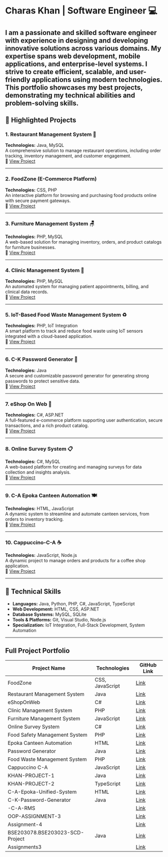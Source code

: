 # **Charas Khan | Software Engineer 💻**  
I am a passionate and skilled software engineer with experience in designing and developing innovative solutions across various domains. My expertise spans web development, mobile applications, and enterprise-level systems. I strive to create efficient, scalable, and user-friendly applications using modern technologies. This portfolio showcases my best projects, demonstrating my technical abilities and problem-solving skills.
---

## 🔑 **Highlighted Projects**  

### **1. Restaurant Management System 🍴**  
**Technologies:** Java, MySQL  
A comprehensive solution to manage restaurant operations, including order tracking, inventory management, and customer engagement.  
🔗 [View Project](https://github.com/charaskhan/Restaurant-Management-System)  

---

### **2. FoodZone (E-Commerce Platform)**  
**Technologies:** CSS, PHP  
An interactive platform for browsing and purchasing food products online with secure payment gateways.  
🔗 [View Project](https://github.com/charaskhan/FoodZone)  

---

### **3. Furniture Management System 🪑**  
**Technologies:** PHP, MySQL  
A web-based solution for managing inventory, orders, and product catalogs for furniture businesses.  
🔗 [View Project](https://github.com/charaskhan/Furniture-Management-System)  

---

### **4. Clinic Management System 🏥**  
**Technologies:** PHP, MySQL  
An automated system for managing patient appointments, billing, and clinical data records.  
🔗 [View Project](https://github.com/charaskhan/Clinic-Management-System)  

---

### **5. IoT-Based Food Waste Management System ♻️**  
**Technologies:** PHP, IoT Integration  
A smart platform to track and reduce food waste using IoT sensors integrated with a cloud-based application.  
🔗 [View Project](https://github.com/charaskhan/Food-waste-management-system-main)  

---

### **6. C-K Password Generator 🔐**  
**Technologies:** Java  
A secure and customizable password generator for generating strong passwords to protect sensitive data.  
🔗 [View Project](https://github.com/charaskhan/C-K-Password-Generator)  

---

### **7. eShop On Web 🛒**  
**Technologies:** C#, ASP.NET  
A full-featured e-commerce platform supporting user authentication, secure transactions, and a rich product catalog.  
🔗 [View Project](https://github.com/charaskhan/eShopOnWeb-main)  

---

### **8. Online Survey System 📋**  
**Technologies:** C#, MySQL  
A web-based platform for creating and managing surveys for data collection and insights analysis.  
🔗 [View Project](https://github.com/charaskhan/Online-Survey-System)  

---

### **9. C-A Epoka Canteen Automation 🍽️**  
**Technologies:** HTML, JavaScript  
A dynamic system to streamline and automate canteen services, from orders to inventory tracking.  
🔗 [View Project](https://github.com/charaskhan/C-A-Epoka-Canteen-Automation)  

---

### **10. Cappuccino-C-A ☕**  
**Technologies:** JavaScript, Node.js  
A dynamic project to manage orders and products for a coffee shop application.  
🔗 [View Project](https://github.com/charaskhan/Cappuccino-C-A)  

---

## 💼 **Technical Skills**  
- **Languages:** Java, Python, PHP, C#, JavaScript, TypeScript  
- **Web Development:** HTML, CSS, ASP.NET  
- **Database Systems:** MySQL, SQLite  
- **Tools & Platforms:** Git, Visual Studio, Node.js  
- **Specialization:** IoT Integration, Full-Stack Development, System Automation  

---

## **Full Project Portfolio**
| Project Name | Technologies | GitHub Link |
|-------------|-------------|-------------|
| FoodZone | CSS, JavaScript | [Link](https://github.com/charaskhan/FoodZone) |
| Restaurant Management System | Java | [Link](https://github.com/charaskhan/Restaurant-Management-System) |
| eShopOnWeb | C# | [Link](https://github.com/charaskhan/eShopOnWeb-main) |
| Clinic Management System | PHP | [Link](https://github.com/charaskhan/Clinic-Management-System) |
| Furniture Management System | JavaScript | [Link](https://github.com/charaskhan/Furniture-Management-System) |
| Online Survey System | C# | [Link](https://github.com/charaskhan/Online-Survey-System) |
| Food Safety Management System | PHP | [Link](https://github.com/charaskhan/Food-Safety-Management-Sys...) |
| Epoka Canteen Automation | HTML | [Link](https://github.com/charaskhan/C-A-Epoka-Canteen-Automation) |
| Password Generator | Java | [Link](https://github.com/charaskhan/C-K-Password-Generator) |
| Food Waste Management System | PHP | [Link](https://github.com/charaskhan/Food-waste-management-syst...) |
| Cappuccino C-A | JavaScript | [Link](https://github.com/charaskhan/Cappuccino-C-A) |
| KHAN-PROJECT-1 | Java | [Link](https://github.com/charaskhan/KHAN-PROJECT-1) |
| KHAN-PROJECT-2 | TypeScript | [Link](https://github.com/charaskhan/KHAN-PROJECT-2) |
| C-A-Epoka-Unified-System | HTML | [Link](https://github.com/charaskhan/C-A-Epoka-Unified-System) |
| C-K-Password-Generator | Java | [Link](https://github.com/charaskhan/C-K-Password-Generator) |
| -C-A-RMS | | [Link](https://github.com/charaskhan/-C-A-RMS) |
| OOP-ASSIGNMENT-3 | | [Link](https://github.com/charaskhan/OOP-ASSIGNMENT-3) |
| Assignment-4 | | [Link](https://github.com/charaskhan/Assignment-4) |
| BSE203078.BSE203023-SCD-Project | Java | [Link](https://github.com/charaskhan/BSE203078.BSE203023-SCD-Project) |
| Assignments3 | | [Link](https://github.com/charaskhan/assignments3) |


